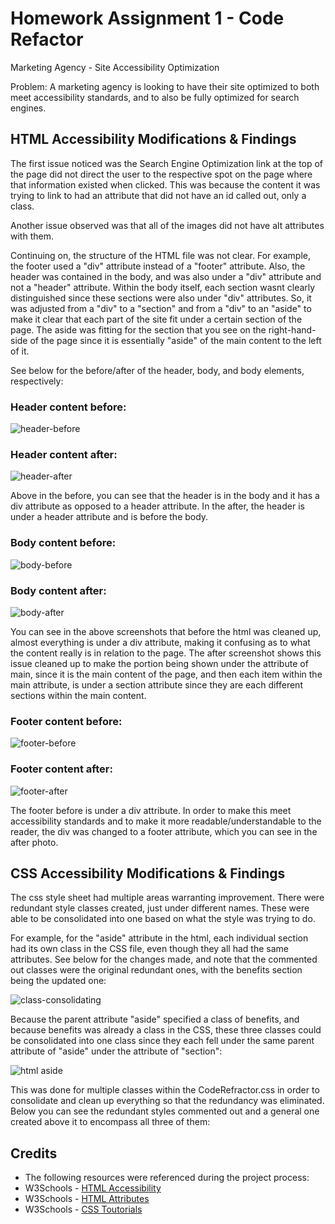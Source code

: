 # Homework Assignment 1 - Code Refactor

Marketing Agency - Site Accessibility Optimization

Problem: A marketing agency is looking to have their site optimized to both meet accessibility standards, and to also be fully optimized for search engines.


## HTML Accessibility Modifications & Findings

The first issue noticed was the Search Engine Optimization link at the top of the page did not direct the user to the respective spot on the page where that information existed when clicked. This was because the content it was trying to link to had an attribute that did not have an id called out, only a class. 

Another issue observed was that all of the images did not have alt attributes with them.

Continuing on, the structure of the HTML file was not clear. For example, the footer used a "div" attribute instead of a "footer" attribute. Also, the header was contained in the body, and was also under a "div" attribute and not a "header" attribute. Within the body itself, each section wasnt clearly distinguished since these sections were also under "div" attributes. So, it was adjusted from a "div" to a "section" and from a "div" to an "aside" to make it clear that each part of the site fit under a certain section of the page. The aside was fitting for the section that you see on the right-hand-side of the page since it is essentially "aside" of the main content to the left of it.

See below for the before/after of the header, body, and body elements, respectively:

### Header content before:
![header-before](./Assets/images/headerbefore.png)

### Header content after:
![header-after](./Assets/images/headerafter.png)

Above in the before, you can see that the header is in the body and it has a div attribute as opposed to a header attribute. In the after, the header is under a header attribute and is before the body.

### Body content before:
![body-before](./Assets/images/bodyafter.png)

### Body content after:
![body-after](./Assets/images/bodyafter.png)

You can see in the above screenshots that before the html was cleaned up, almost everything is under a div attribute, making it confusing as to what the content really is in relation to the page. The after screenshot shows this issue cleaned up to make the portion being shown under the attribute of main, since it is the main content of the page, and then each item within the main attribute, is under a section attribute since they are each different sections within the main content.

### Footer content before: 
![footer-before](./Assets/images/footerafter.png)

### Footer content after:
![footer-after](./Assets/images/footerafter.png)

The footer before is under a div attribute. In order to make this meet accessibility standards and to make it more readable/understandable to the reader, the div was changed to a footer attribute, which you can see in the after photo.

## CSS Accessibility Modifications & Findings

The css style sheet had multiple areas warranting improvement. There were redundant style classes created, just under different names. These were able to be consolidated into one based on what the style was trying to do. 

For example, for the "aside" attribute in the html, each individual section had its own class in the CSS file, even though they all had the same attributes. See below for the changes made, and note that the commented out classes were the original redundant ones, with the benefits section being the updated one:

![class-consolidating](./Assets/images/class-consolidating.png)

Because the parent attribute "aside" specified a class of benefits, and because benefits was already a class in the CSS, these three classes could be consolidated into one class since they each fell under the same parent attribute of "aside" under the attribute of "section":

![html aside](./Assets/images/aside.png)

This was done for multiple classes within the CodeRefractor.css in order to consolidate and clean up everything so that the redundancy was eliminated. Below you can see the redundant styles commented out
and a general one created above it to encompass all three of them:


## Credits

* The following resources were referenced during the project process: 
* W3Schools - [HTML Accessibility](https://www.w3schools.com/html/html_accessibility.asp "HTML Accessibility") 
* W3Schools - [HTML Attributes](https://www.w3schools.com/tags/ref_attributes.asp "HTML Attributes") 
* W3Schools - [CSS Toutorials](https://www.w3schools.com/css/default.asp "CSS Toutorials")




